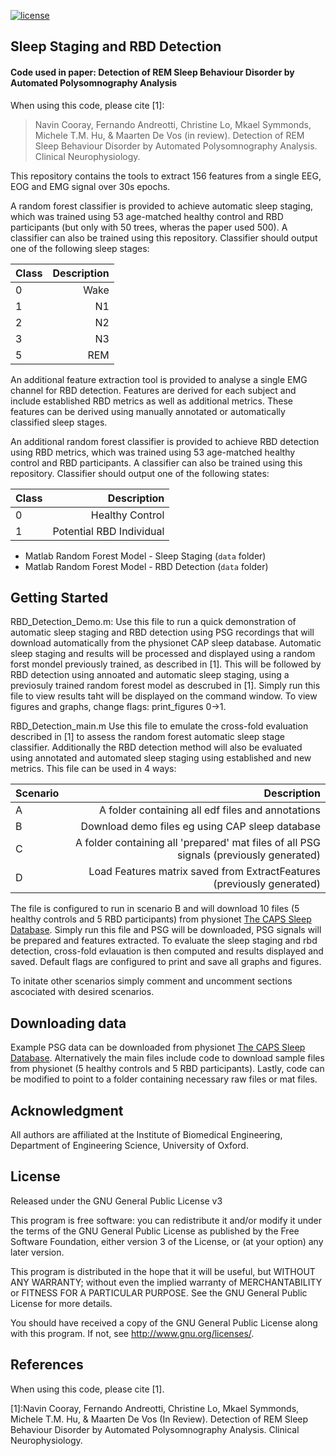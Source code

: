 [![license](https://img.shields.io/badge/License-GPL%20v3-blue.svg)](./LICENSE)


## Sleep Staging and RBD Detection
#### Code used in paper: Detection of REM Sleep Behaviour Disorder by Automated Polysomnography Analysis

When using this code, please cite [1]: 

> Navin Cooray, Fernando Andreotti, Christine Lo, Mkael Symmonds, Michele T.M. Hu, & Maarten De Vos (in review). Detection of REM Sleep Behaviour Disorder by Automated Polysomnography Analysis. Clinical Neurophysiology.

This repository contains the tools to extract 156 features from a single EEG, EOG and EMG signal over 30s epochs. 

A random forest classifier is provided to achieve automatic sleep staging, which was trained using 53 age-matched healthy control and RBD participants (but only with 50 trees, wheras the paper used 500). A classifier can also be trained using this repository. Classifier should output one of the following sleep stages:

| Class  | Description |
| ----- | -------------------:|
| 0 | Wake |
| 1 | N1 |
| 2 | N2 |
| 3 | N3 |
| 5 | REM |

An additional feature extraction tool is provided to analyse a single EMG channel for RBD detection. Features are derived for each subject and include established RBD metrics as well as additional metrics. These features can be derived using manually annotated or automatically classified sleep stages. 

An additional random forest classifier is provided to achieve RBD detection using RBD metrics, which was trained using 53 age-matched healthy control and RBD participants. A classifier can also be trained using this repository. Classifier should output one of the following states:

| Class  | Description |
| ----- | -------------------:|
| 0 | Healthy Control |
| 1 | Potential RBD Individual |

* Matlab Random Forest Model - Sleep Staging (`data` folder)
* Matlab Random Forest Model - RBD Detection  (`data` folder)

## Getting Started

RBD_Detection_Demo.m:
Use this file to run a quick demonstration of automatic sleep staging and RBD detection using PSG recordings that will download automatically from the physionet CAP sleep database. Automatic sleep staging and results will be processed and displayed using a random forst mondel previously trained, as described in [1]. This will be followed by RBD detection using annoated and automatic sleep staging, using a previosuly trained random forest model as descrubed in [1]. Simply run this file to view results taht will be displayed on the command window. To view figures and graphs, change flags: print_figures 0->1.

RBD_Detection_main.m
Use this file to emulate the cross-fold evaluation described in [1] to assess the random forest automatic sleep stage classifier. Additionally the RBD detection method will also be evaluated using annotated and automated sleep staging using established and new metrics. This file can be used in 4 ways:

| Scenario  | Description |
| ----- | -------------------:|
| A | A folder containing all edf files and annotations |
| B | Download demo files eg using CAP sleep database |
| C | A folder containing all 'prepared' mat files of all PSG signals (previously generated) |
| D | Load Features matrix saved from ExtractFeatures (previously generated) |

The file is configured to run in scenario B and will download 10 files (5 healthy controls and 5 RBD participants) from  physionet [The CAPS Sleep Database](https://physionet.org/pn6/capslpdb/). Simply run this file and PSG will be downloaded, PSG signals will be prepared and features extracted. To evaluate the sleep staging and rbd detection, cross-fold evlauation is then computed and results displayed and saved. Default flags are configured to print and save all graphs and figures. 

To initate other scenarios simply comment and uncomment sections ascociated with desired scenarios. 

## Downloading data

Example PSG data can be downloaded from physionet [The CAPS Sleep Database](https://physionet.org/pn6/capslpdb/). Alternatively the main files include code to download sample files from physionet (5 healthy controls and 5 RBD participants). Lastly, code can be modified to point to a folder containing necessary raw files or mat files. 

## Acknowledgment
All authors are affiliated at the Institute of Biomedical Engineering, Department of Engineering Science, University of Oxford.

## License

Released under the GNU General Public License v3

This program is free software: you can redistribute it and/or modify it under the terms of the GNU General Public License as published by the Free Software Foundation, either version 3 of the License, or (at your option) any later version.

This program is distributed in the hope that it will be useful, but WITHOUT ANY WARRANTY; without even the implied warranty of MERCHANTABILITY or FITNESS FOR A PARTICULAR PURPOSE. See the GNU General Public License for more details.

You should have received a copy of the GNU General Public License along with this program. If not, see http://www.gnu.org/licenses/.

## References

When using this code, please cite [1].

[1]:Navin Cooray, Fernando Andreotti, Christine Lo, Mkael Symmonds, Michele T.M. Hu, & Maarten De Vos (In Review). Detection of REM Sleep Behaviour Disorder by Automated Polysomnography Analysis. Clinical Neurophysiology.
